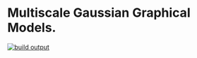 
# Multiscale Gaussian Graphical Models.  

<!-- [![build output](https://github.com/computorg/template-computo-Rmarkdown/workflows/build/badge.svg)](https://computorg.github.io/template-computo-Rmarkdown/)-->
<!--[![Binder](https://binder.pangeo.io/badge_logo.svg)](https://mybinder.org/v2/gh/computorg/template-computo-Rmarkdown/main?urlpath=rstudio)-->

[![build output](https://github.com/desanou/multiscale_glasso/actions/workflows/build.yml/badge.svg)](https://desanou.github.io/multiscale_glasso/)
